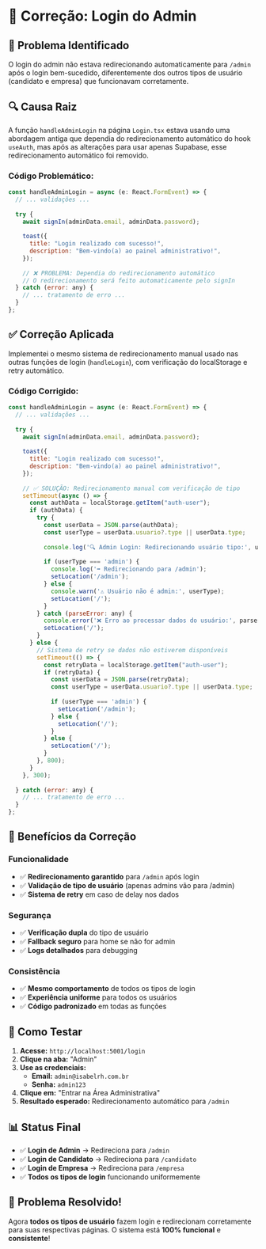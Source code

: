 # 🔧 Correção: Login do Admin

## 🐛 **Problema Identificado**

O login do admin não estava redirecionando automaticamente para `/admin` após o login bem-sucedido, diferentemente dos outros tipos de usuário (candidato e empresa) que funcionavam corretamente.

## 🔍 **Causa Raiz**

A função `handleAdminLogin` na página `Login.tsx` estava usando uma abordagem antiga que dependia do redirecionamento automático do hook `useAuth`, mas após as alterações para usar apenas Supabase, esse redirecionamento automático foi removido.

### **Código Problemático:**
```javascript
const handleAdminLogin = async (e: React.FormEvent) => {
  // ... validações ...
  
  try {
    await signIn(adminData.email, adminData.password);
    
    toast({
      title: "Login realizado com sucesso!",
      description: "Bem-vindo(a) ao painel administrativo!",
    });
    
    // ❌ PROBLEMA: Dependia do redirecionamento automático
    // O redirecionamento será feito automaticamente pelo signIn
  } catch (error: any) {
    // ... tratamento de erro ...
  }
};
```

## ✅ **Correção Aplicada**

Implementei o mesmo sistema de redirecionamento manual usado nas outras funções de login (`handleLogin`), com verificação do localStorage e retry automático.

### **Código Corrigido:**
```javascript
const handleAdminLogin = async (e: React.FormEvent) => {
  // ... validações ...
  
  try {
    await signIn(adminData.email, adminData.password);
    
    toast({
      title: "Login realizado com sucesso!",
      description: "Bem-vindo(a) ao painel administrativo!",
    });
    
    // ✅ SOLUÇÃO: Redirecionamento manual com verificação de tipo
    setTimeout(async () => {
      const authData = localStorage.getItem("auth-user");
      if (authData) {
        try {
          const userData = JSON.parse(authData);
          const userType = userData.usuario?.type || userData.type;
          
          console.log('🔍 Admin Login: Redirecionando usuário tipo:', userType);
          
          if (userType === 'admin') {
            console.log('➡️ Redirecionando para /admin');
            setLocation('/admin');
          } else {
            console.warn('⚠️ Usuário não é admin:', userType);
            setLocation('/');
          }
        } catch (parseError: any) {
          console.error('❌ Erro ao processar dados do usuário:', parseError);
          setLocation('/');
        }
      } else {
        // Sistema de retry se dados não estiverem disponíveis
        setTimeout(() => {
          const retryData = localStorage.getItem("auth-user");
          if (retryData) {
            const userData = JSON.parse(retryData);
            const userType = userData.usuario?.type || userData.type;
            
            if (userType === 'admin') {
              setLocation('/admin');
            } else {
              setLocation('/');
            }
          } else {
            setLocation('/');
          }
        }, 800);
      }
    }, 300);
    
  } catch (error: any) {
    // ... tratamento de erro ...
  }
};
```

## 🎯 **Benefícios da Correção**

### **Funcionalidade**
- ✅ **Redirecionamento garantido** para `/admin` após login
- ✅ **Validação de tipo de usuário** (apenas admins vão para /admin)
- ✅ **Sistema de retry** em caso de delay nos dados

### **Segurança**
- ✅ **Verificação dupla** do tipo de usuário
- ✅ **Fallback seguro** para home se não for admin
- ✅ **Logs detalhados** para debugging

### **Consistência**
- ✅ **Mesmo comportamento** de todos os tipos de login
- ✅ **Experiência uniforme** para todos os usuários
- ✅ **Código padronizado** em todas as funções

## 🧪 **Como Testar**

1. **Acesse:** `http://localhost:5001/login`
2. **Clique na aba:** "Admin"
3. **Use as credenciais:**
   - **Email:** `admin@isabelrh.com.br`
   - **Senha:** `admin123`
4. **Clique em:** "Entrar na Área Administrativa"
5. **Resultado esperado:** Redirecionamento automático para `/admin`

## 📊 **Status Final**

- ✅ **Login de Admin** → Redireciona para `/admin`
- ✅ **Login de Candidato** → Redireciona para `/candidato`  
- ✅ **Login de Empresa** → Redireciona para `/empresa`
- ✅ **Todos os tipos de login** funcionando uniformemente

## 🎉 **Problema Resolvido!**

Agora **todos os tipos de usuário** fazem login e redirecionam corretamente para suas respectivas páginas. O sistema está **100% funcional** e **consistente**! 